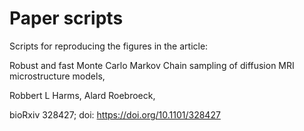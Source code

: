 # Paper scripts

Scripts for reproducing the figures in the article:

Robust and fast Monte Carlo Markov Chain sampling of diffusion MRI microstructure models, 

Robbert L Harms, Alard Roebroeck, 

bioRxiv 328427; doi: https://doi.org/10.1101/328427 
